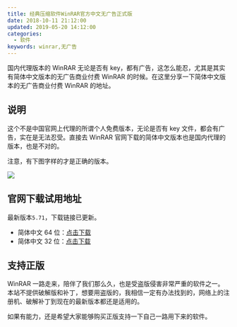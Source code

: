 ```yaml
---
title: 经典压缩软件WinRAR官方中文无广告正式版
date: 2018-10-11 21:12:00
updated: 2019-05-20 14:12:00
categories:
  - 软件
keywords: winrar,无广告
---
```


国内代理版本的 WinRAR 无论是否有 key，都有广告，这怎么能忍，尤其是其实有简体中文版本的无广告商业付费 WinRAR 的时候。在这里分享一下简体中文版本的无广告商业付费 WinRAR 的地址。

<!--more-->

## 说明

这个不是中国官网上代理的所谓个人免费版本，无论是否有 key 文件，都会有广告，实在是无法忍受。直接去 WinRAR 官网下载的简体中文版本也是国内代理的版本，也是不对的。

注意，有下图字样的才是正确的版本。

![](https://img.iszy.xyz/20190318221343.png)

## 官网下载试用地址

最新版本`5.71`，下载链接已更新。

- 简体中文 64 位：[点击下载](https://www.win-rar.com/fileadmin/winrar-versions/sc20190509/wrr/winrar-x64-571sc.exe)
- 简体中文 32 位：[点击下载](https://www.win-rar.com/fileadmin/winrar-versions/sc20190509/wrr/wrar571sc.exe)

## 支持正版

WinRAR 一路走来，陪伴了我们那么久，也是受盗版侵害非常严重的软件之一。本站不提供破解版和补丁，想要用盗版的，我相信一定有办法找到的，网络上的注册机、破解补丁到现在的最新版本都还是适用的。

如果有能力，还是希望大家能够购买正版支持一下自己一路用下来的软件。
